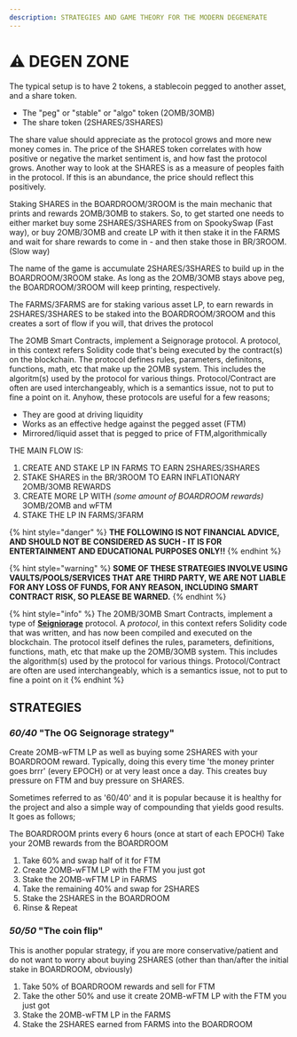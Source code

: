 ```yaml
---
description: STRATEGIES AND GAME THEORY FOR THE MODERN DEGENERATE
---
```


# ⚠ DEGEN ZONE

The typical setup is to have 2 tokens, a stablecoin pegged to another asset, and a share token.

* The "peg" or "stable" or "algo" token (2OMB/3OMB)
* The share token (2SHARES/3SHARES)

The share value should appreciate as the protocol grows and more new money comes in. The price of the SHARES token correlates with how positive or negative the market sentiment is, and how fast the protocol grows. Another way to look at the SHARES is as a measure of peoples faith in the protocol. If this is an abundance, the price should reflect this positively.

Staking SHARES in the BOARDROOM/3ROOM is the main mechanic that prints and rewards 2OMB/3OMB to stakers. So, to get started one needs to either market buy some 2SHARES/3SHARES from on SpookySwap (Fast way), or buy 2OMB/3OMB and create LP with it then stake it in the FARMS and wait for share rewards to come in - and then stake those in BR/3ROOM. (Slow way)

The name of the game is accumulate 2SHARES/3SHARES to build up in the BOARDROOM/3ROOM stake. As long as the 2OMB/3OMB stays above peg, the BOARDROOM/3ROOM will keep printing, respectively.

The FARMS/3FARMS are for staking various asset LP, to earn rewards in 2SHARES/3SHARES to be staked into the BOARDROOM/3ROOM and this creates a sort of flow if you will, that drives the protocol

The 2OMB Smart Contracts, implement a Seignorage protocol. A protocol, in this context refers Solidity code that's being executed by the contract(s) on the blockchain. The protocol defines rules, parameters, definitons, functions, math, etc that make up the 2OMB system. This includes the algoritm(s) used by the protocol for various things. Protocol/Contract are often are used interchangeably, which is a semantics issue, not to put to fine a point on it. Anyhow, these protocols are useful for a few reasons;

* They are good at driving liquidity
* Works as an effective hedge against the pegged asset (FTM)
* Mirrored/liquid asset that is pegged to price of FTM,algorithmically

THE MAIN FLOW IS:

1. CREATE AND STAKE LP IN FARMS TO EARN 2SHARES/3SHARES
2. STAKE SHARES in the BR/3ROOM TO EARN INFLATIONARY 2OMB/3OMB REWARDS
3. CREATE MORE LP WITH _(some amount of BOARDROOM rewards)_ 3OMB/2OMB and wFTM
4. STAKE THE LP IN FARMS/3FARM

{% hint style="danger" %}
**THE FOLLOWING IS NOT FINANCIAL ADVICE, AND SHOULD NOT BE CONSIDERED AS SUCH - IT IS FOR ENTERTAINMENT AND EDUCATIONAL PURPOSES ONLY!!**
{% endhint %}

{% hint style="warning" %}
**SOME OF THESE STRATEGIES INVOLVE USING VAULTS/POOLS/SERVICES THAT ARE THIRD PARTY, WE ARE NOT LIABLE FOR ANY LOSS OF FUNDS, FOR ANY REASON, INCLUDING SMART CONTRACT RISK, SO PLEASE BE WARNED.**&#x20;
{% endhint %}

{% hint style="info" %}
The 2OMB/3OMB Smart Contracts,  implement a type of [**Seigniorage**](https://www.investopedia.com/terms/s/seigniorage.asp) protocol. A _protocol_, in this context refers Solidity code that was written, and has now been compiled and executed on the blockchain. The protocol itself defines the rules, parameters, definitions, functions, math, etc that make up the 2OMB/3OMB system. This includes the algorithm(s) used by the protocol for various things. Protocol/Contract are often are used interchangeably, which is a semantics issue, not to put to fine a point on it
{% endhint %}

## STRATEGIES

### _**60/40**_  "**The OG Seignorage strategy**"

Create 2OMB-wFTM LP as well as buying some 2SHARES with your BOARDROOM reward. Typically, doing this every time 'the money printer goes brrr' (every EPOCH) or at very least once a day. This creates buy pressure on FTM and buy pressure on SHARES.

Sometimes referred to as '60/40' and it is popular because it is healthy for the project and also a simple way of compounding that yields good results. It goes as follows;

The BOARDROOM prints every 6 hours (once at start of each EPOCH) Take your 2OMB rewards from the BOARDROOM

1. Take 60% and swap half of it for FTM
2. Create 2OMB-wFTM LP with the FTM you just got
3. Stake the 2OMB-wFTM LP in FARMS
4. Take the remaining 40% and swap for 2SHARES
5. Stake the 2SHARES in the BOARDROOM
6. Rinse & Repeat

### _50/50_ "The coin flip"

This is another popular strategy, if you are more conservative/patient and do not want to worry about buying 2SHARES (other than than/after the initial stake in BOARDROOM, obviously)

1. Take 50% of BOARDROOM rewards and sell for FTM
2. Take the other 50% and use it create 2OMB-wFTM LP with the FTM you just got
3. Stake the 2OMB-wFTM LP in the FARMS
4. Stake the 2SHARES earned from FARMS into the BOARDROOM


